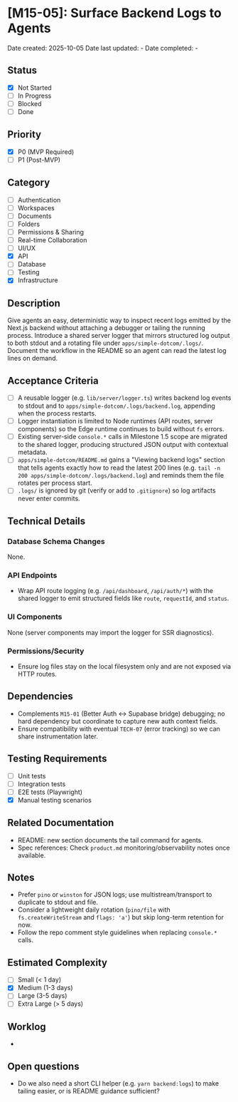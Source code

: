 # [M15-05]: Surface Backend Logs to Agents

Date created: 2025-10-05
Date last updated: -
Date completed: -

## Status

- [x] Not Started
- [ ] In Progress
- [ ] Blocked
- [ ] Done

## Priority

- [x] P0 (MVP Required)
- [ ] P1 (Post-MVP)

## Category

- [ ] Authentication
- [ ] Workspaces
- [ ] Documents
- [ ] Folders
- [ ] Permissions & Sharing
- [ ] Real-time Collaboration
- [ ] UI/UX
- [x] API
- [ ] Database
- [ ] Testing
- [x] Infrastructure

## Description

Give agents an easy, deterministic way to inspect recent logs emitted by the Next.js backend without attaching a debugger or tailing the running process. Introduce a shared server logger that mirrors structured log output to both stdout and a rotating file under `apps/simple-dotcom/.logs/`. Document the workflow in the README so an agent can read the latest log lines on demand.

## Acceptance Criteria

- [ ] A reusable logger (e.g. `lib/server/logger.ts`) writes backend log events to stdout and to `apps/simple-dotcom/.logs/backend.log`, appending when the process restarts.
- [ ] Logger instantiation is limited to Node runtimes (API routes, server components) so the Edge runtime continues to build without `fs` errors.
- [ ] Existing server-side `console.*` calls in Milestone 1.5 scope are migrated to the shared logger, producing structured JSON output with contextual metadata.
- [ ] `apps/simple-dotcom/README.md` gains a "Viewing backend logs" section that tells agents exactly how to read the latest 200 lines (e.g. `tail -n 200 apps/simple-dotcom/.logs/backend.log`) and reminds them the file rotates per process start.
- [ ] `.logs/` is ignored by git (verify or add to `.gitignore`) so log artifacts never enter commits.

## Technical Details

### Database Schema Changes

None.

### API Endpoints

- Wrap API route logging (e.g. `/api/dashboard`, `/api/auth/*`) with the shared logger to emit structured fields like `route`, `requestId`, and `status`.

### UI Components

None (server components may import the logger for SSR diagnostics).

### Permissions/Security

- Ensure log files stay on the local filesystem only and are not exposed via HTTP routes.

## Dependencies

- Complements `M15-01` (Better Auth ↔ Supabase bridge) debugging; no hard dependency but coordinate to capture new auth context fields.
- Ensure compatibility with eventual `TECH-07` (error tracking) so we can share instrumentation later.

## Testing Requirements

- [ ] Unit tests
- [ ] Integration tests
- [ ] E2E tests (Playwright)
- [x] Manual testing scenarios

## Related Documentation

- README: new section documents the tail command for agents.
- Spec references: Check `product.md` monitoring/observability notes once available.

## Notes

- Prefer `pino` or `winston` for JSON logs; use multistream/transport to duplicate to stdout and file.
- Consider a lightweight daily rotation (`pino/file` with `fs.createWriteStream` and `flags: 'a'`) but skip long-term retention for now.
- Follow the repo comment style guidelines when replacing `console.*` calls.

## Estimated Complexity

- [ ] Small (< 1 day)
- [x] Medium (1-3 days)
- [ ] Large (3-5 days)
- [ ] Extra Large (> 5 days)

## Worklog

-

## Open questions

- Do we also need a short CLI helper (e.g. `yarn backend:logs`) to make tailing easier, or is README guidance sufficient?

